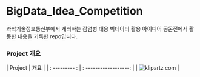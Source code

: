 # BigData_Idea_Competition
과학기술정보통신부에서 개최하는 감염병 대응 빅데이터 활용 아이디어 공몬전에서 활동한 내용을 기록한 repo입니다.

### Project 개요
| Project | 개요 |
| : --------- : | : ------------------: |
| ![klipartz com](https://github.com/Dae-yangKim/BigData_Idea_Competition/assets/102850893/1f9435a2-8543-4a31-92e1-39bef78eea7a) | 
